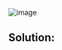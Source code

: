 ![image](https://github.com/Nifalnasar/Portswigger-Labs/assets/141356053/aece401a-2281-4ff0-9178-be7ebce7c5d8)

## Solution:

